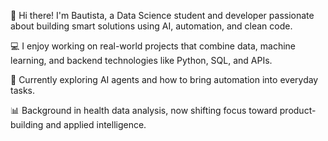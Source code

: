 👋 Hi there! I'm Bautista, a Data Science student and developer passionate about building smart solutions using AI, automation, and clean code.

💻 I enjoy working on real-world projects that combine data, machine learning, and backend technologies like Python, SQL, and APIs.

🚀 Currently exploring AI agents and how to bring automation into everyday tasks.

📊 Background in health data analysis, now shifting focus toward product-building and applied intelligence.

